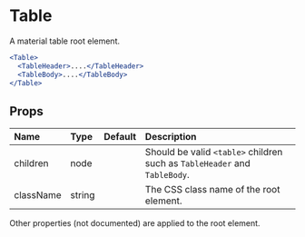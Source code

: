 Table
=====

A material table root element.

```jsx
<Table>
  <TableHeader>....</TableHeader>
  <TableBody>....</TableBody>
</Table>
```

Props
-----


| Name | Type | Default | Description |
|:-----|:-----|:-----|:-----|
| children | node |  |  Should be valid `<table>` children such as `TableHeader` and `TableBody`. |
| className | string |  |  The CSS class name of the root element. |

Other properties (not documented) are applied to the root element.
